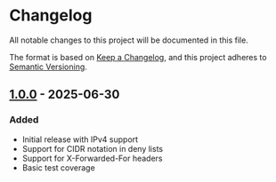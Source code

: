 # Changelog

All notable changes to this project will be documented in this file.

The format is based on [Keep a Changelog](https://keepachangelog.com/en/1.0.0/),
and this project adheres to [Semantic Versioning](https://semver.org/spec/v2.0.0.html).

## [1.0.0] - 2025-06-30

### Added
- Initial release with IPv4 support
- Support for CIDR notation in deny lists
- Support for X-Forwarded-For headers
- Basic test coverage

[1.0.0]: https://github.com/developmentaid-org/denyIP/releases/tag/v1.0.0 